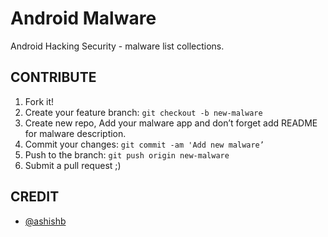 # Android Malware

Android Hacking Security - malware list collections.

## CONTRIBUTE

1. Fork it!
2. Create your feature branch: `git checkout -b new-malware`
3. Create new repo, Add your malware app and don’t forget add README for malware description.
4. Commit your changes: `git commit -am 'Add new malware’`
5. Push to the branch: `git push origin new-malware`
6. Submit a pull request ;)

## CREDIT

* [@ashishb](https://github.com/ashishb/android-malware)
